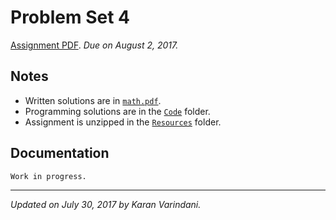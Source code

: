 # Problem Set 4
[Assignment PDF](./ps4.pdf). _Due on August 2, 2017._

## Notes
* Written solutions are in [`math.pdf`](./math.pdf).
* Programming solutions are in the [`Code`](./Code/) folder.
* Assignment is unzipped in the [`Resources`](./Resources/) folder.

## Documentation
`Work in progress.`

----
_Updated on July 30, 2017 by Karan Varindani._